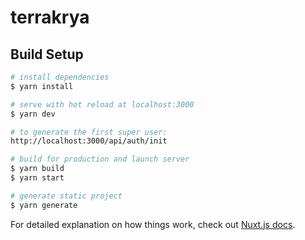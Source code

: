 # terrakrya

## Build Setup

```bash
# install dependencies
$ yarn install

# serve with hot reload at localhost:3000
$ yarn dev

# to generate the first super user:
http://localhost:3000/api/auth/init

# build for production and launch server
$ yarn build
$ yarn start

# generate static project
$ yarn generate
```

For detailed explanation on how things work, check out [Nuxt.js docs](https://nuxtjs.org).
